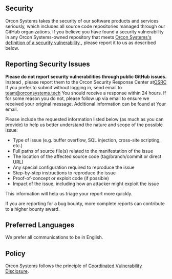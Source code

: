 <!-- BEGIN ORCON SYSTEMS LLC SECURITY.MD V0.0.1 BLOCK -->

## Security

Orcon Systems takes the security of our software products and services seriously, which includes all source code repositories managed through our GitHub organizations.
If you believe you have found a security vulnerability in any Orcon Systems-owned repository that meets [Orcon Systems's definition of a security vulnerability ](orconsystems.tech/definition-of-a-security-vulnerability/) , please report it to us as described below.

## Reporting Security Issues

  **Please do not report security vulnerabilities through public GitHub issues.**
  Instead , please report them to the Orcon  Security Response Center at[OSRC](osrc.orconsystem.tech)
  If you prefer to submit without logging in, send email to [team@orconsystems.tech](mailto:team@orconsystems.tech)
  You should receive a response within 24 hours. If for some reason you do not, please follow up via email to ensure we received your original message. Additional information can be found at Your email.

Please include the requested information listed below (as much as you can provide) to help us better understand the nature and scope of the possible issue:

  * Type of issue (e.g. buffer overflow, SQL injection, cross-site scripting, etc.)
  * Full paths of source file(s) related to the manifestation of the issue
  * The location of the affected source code (tag/branch/commit or direct URL)
  * Any special configuration required to reproduce the issue
  * Step-by-step instructions to reproduce the issue
  * Proof-of-concept or exploit code (if possible)
  * Impact of the issue, including how an attacker might exploit the issue

This information will help us triage your report more quickly.

If you are reporting for a bug bounty, more complete reports can contribute to a higher bounty award. 

## Preferred Languages

We prefer all communications to be in English.

## Policy

Orcon Systems  follows the principle of [Coordinated Vulnerability Disclosure](https://github.com/Orcon-Systems-LLC/CVC).

<!-- END of Orcon SECURITY.MD BLOCK -->
